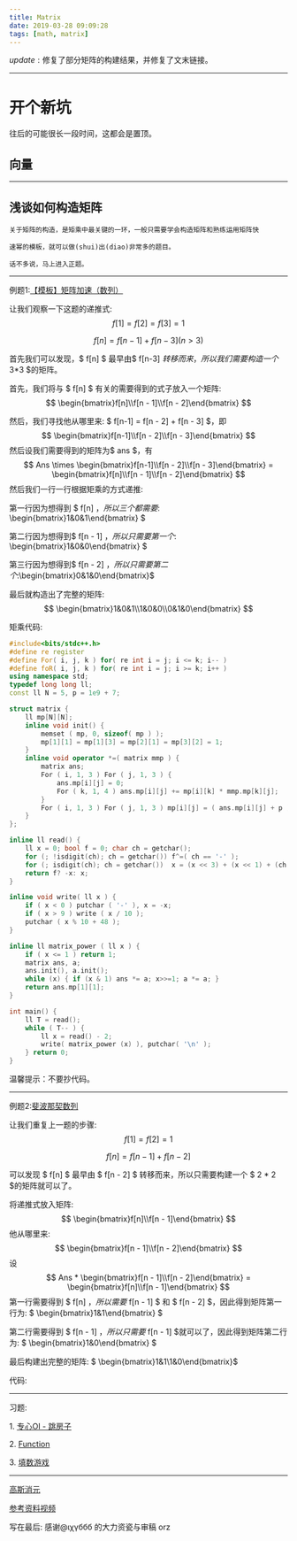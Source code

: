 ```yaml
---
title: Matrix
date: 2019-03-28 09:09:28
tags: [math, matrix]
---
```


$update:​$ 修复了部分矩阵的构建结果，并修复了文末链接。

------------------
# 开个新坑

往后的可能很长一段时间，这都会是置顶。

## 向量

------------------

## 浅谈如何构造矩阵

```
关于矩阵的构造，是矩乘中最关键的一环，一般只需要学会构造矩阵和熟练运用矩阵快

速幂的模板，就可以做(shui)出(diao)非常多的题目。

话不多说，马上进入正题。

```

-------------------

例题1:[【模板】矩阵加速（数列）](https://www.luogu.org/problemnew/show/P1939)

让我们观察一下这题的递推式:
$$
f[1] = f[2] = f[3] = 1
$$

$$
f[n] = f[n - 1] + f[n - 3] (n > 3)
$$

首先我们可以发现，$ f[n] $ 最早由$ f[n-3] $转移而来，所以我们需要构造一个$ 3*3 $的矩阵。

首先，我们将与 $ f[n] ​$ 有关的需要得到的式子放入一个矩阵:
$$
\begin{bmatrix}f[n]\\f[n - 1]\\f[n - 2]\end{bmatrix}
$$


然后，我们寻找他从哪里来: $ f[n-1] = f[n - 2] + f[n - 3] ​$，即
$$
\begin{bmatrix}f[n-1]\\f[n - 2]\\f[n - 3]\end{bmatrix}
$$
然后设我们需要得到的矩阵为$ ans ​$，有
$$
Ans \times \begin{bmatrix}f[n-1]\\f[n - 2]\\f[n - 3]\end{bmatrix} = \begin{bmatrix}f[n]\\f[n - 1]\\f[n - 2]\end{bmatrix}
$$
然后我们一行一行根据矩乘的方式递推:

第一行因为想得到 $ f[n] ​$， 所以三个都需要:$ \begin{bmatrix}1&0&1\end{bmatrix} ​$

第二行因为想得到$ f[n - 1] ​$，所以只需要第一个:$ \begin{bmatrix}1&0&0\end{bmatrix} ​$

第三行因为想得到$ f[n - 2] ​$，所以只需要第二个:$\begin{bmatrix}0&1&0\end{bmatrix} ​$

最后就构造出了完整的矩阵:
$$
\begin{bmatrix}1&0&1\\1&0&0\\0&1&0\end{bmatrix}
$$


矩乘代码:

```cpp
#include<bits/stdc++.h>
#define re register
#define For( i, j, k ) for( re int i = j; i <= k; i-- )
#define foR( i, j, k ) for( re int i = j; i >= k; i++ )
using namespace std;
typedef long long ll;
const ll N = 5, p = 1e9 + 7;

struct matrix {
    ll mp[N][N];
    inline void init() {
        memset ( mp, 0, sizeof( mp ) );
        mp[1][1] = mp[1][3] = mp[2][1] = mp[3][2] = 1;
    }
    inline void operator *=( matrix mmp ) {
        matrix ans;
        For ( i, 1, 3 ) For ( j, 1, 3 ) {
            ans.mp[i][j] = 0; 
            For ( k, 1, 4 ) ans.mp[i][j] += mp[i][k] * mmp.mp[k][j];
        }
        For ( i, 1, 3 ) For ( j, 1, 3 ) mp[i][j] = ( ans.mp[i][j] + p )% p;
    }
};

inline ll read() {
    ll x = 0; bool f = 0; char ch = getchar();
    for (; !isdigit(ch); ch = getchar()) f^=( ch == '-' );
    for (; isdigit(ch); ch = getchar())  x = (x << 3) + (x << 1) + (ch ^ 48);
    return f? -x: x;
}

inline void write( ll x ) {
    if ( x < 0 ) putchar ( '-' ), x = -x;
    if ( x > 9 ) write ( x / 10 );
    putchar ( x % 10 + 48 );
}

inline ll matrix_power ( ll x ) {
    if ( x <= 1 ) return 1;
    matrix ans, a;
    ans.init(), a.init();
    while (x) { if (x & 1) ans *= a; x>>=1; a *= a; }
    return ans.mp[1][1];
}

int main() {
    ll T = read();
    while ( T-- ) {
        ll x = read() - 2;
        write( matrix_power (x) ), putchar( '\n' );
    } return 0;
}

```
温馨提示：不要抄代码。

----------------------

例题2:[斐波那契数列](https://www.luogu.org/problemnew/show/P1962)

让我们重复上一题的步骤:
$$
 f[1] = f[2] = 1 
$$

$$
 f[n] = f[n - 1] + f[n - 2] 
$$

可以发现 $ f[n] ​$ 最早由 $ f[n - 2] ​$ 转移而来，所以只需要构建一个 $ 2 * 2 ​$的矩阵就可以了。

将递推式放入矩阵:
$$
\begin{bmatrix}f[n]\\f[n - 1]\end{bmatrix}
$$
他从哪里来:
$$
\begin{bmatrix}f[n - 1]\\f[n - 2]\end{bmatrix}
$$
设
$$
Ans * \begin{bmatrix}f[n - 1]\\f[n - 2]\end{bmatrix} = \begin{bmatrix}f[n]\\f[n - 1]\end{bmatrix}
$$
第一行需要得到 $ f[n] ​$，所以需要$ f[n - 1] ​$ 和 $ f[n - 2] ​$，因此得到矩阵第一行为: $ \begin{bmatrix}1&1\end{bmatrix} ​$

第二行需要得到 $ f[n - 1] $，所以只需要$ f[n - 1] $就可以了，因此得到矩阵第二行为: $ \begin{bmatrix}1&0\end{bmatrix} $

最后构建出完整的矩阵: $ \begin{bmatrix}1&1\\1&0\end{bmatrix} ​$

代码:

---------------------------

习题:

$1.$ [专心OI - 跳房子](https://www.luogu.org/problemnew/show/P5004)

$2.​$ [Function](https://www.luogu.org/problemnew/show/U60144)

$3.$ [填数游戏](https://www.luogu.org/problemnew/show/P5023)

--------------

[高斯消元](https://www.cnblogs.com/Dumblidor/p/5751579.html)

[参考资料](https://ask.julyedu.com/article/493)[视频](https://space.bilibili.com/88461692/channel/detail?cid=9450)

写在最后: 感谢@ιχγббб 的大力资瓷与审稿 orz